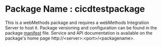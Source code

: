 # Package Name : cicdtestpackage
This is a webMethods package and requires a webMethods Integration Server to host it. Package versioning and configuration can be found in the package [manifest](./cicdtestpackage/manifest.v3) file. Service and API documentation is available on the package's home page http://&lt;server&gt;:&lt;port&gt;/&lt;packagename>.